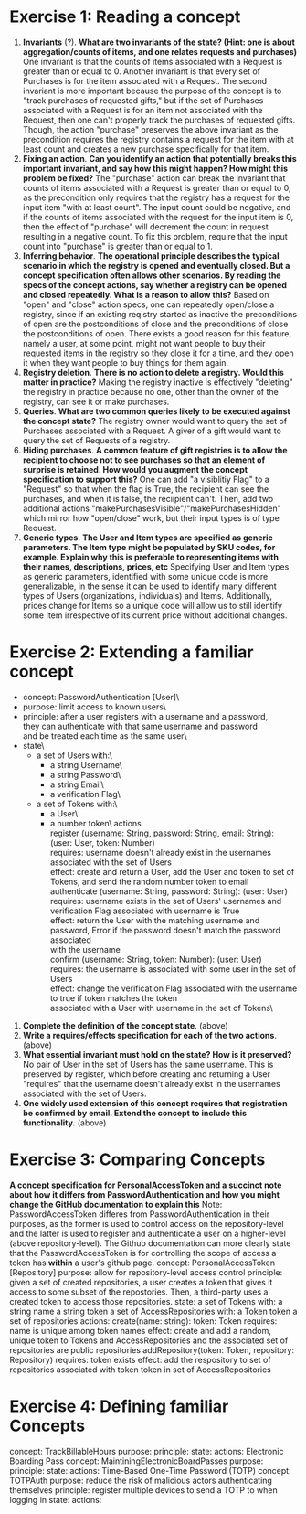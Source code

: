 # Exercise 1: Reading a concept
1. **Invariants** (?). **What are two invariants of the state? (Hint: one is about aggregation/counts of items, and one relates requests and purchases)**
     One invariant is that the counts of items associated with a Request is greater than or equal to 0. Another invariant is that every set of Purchases is for the item associated with a Request. The second invariant is more important because the purpose of the concept is to "track purchases of requested gifts," but if the set of Purchases associated with a Request is for an item not associated with the Request, then one can't properly track the purchases of requested gifts. Though, the action "purchase" preserves the above invariant as the precondition requires the registry contains a request for the item with at least count and creates a new purchase specifically for that item.
2. **Fixing an action**. **Can you identify an action that potentially breaks this important invariant, and say how this might happen? How might this problem be fixed?**
   The "purchase" action can break the invariant that counts of items associated with a Request is greater than or equal to 0, as the precondition only requires that the registry has a request for the input item "with at least count". The input count could be negative, and if the counts of items associated with the request for the input item is 0, then the effect of "purchase" will decrement the count in request resulting in a negative count. To fix this problem, require that the input count into "purchase" is greater than or equal to 1.
3. **Inferring behavior**. **The operational principle describes the typical scenario in which the registry is opened and eventually closed. But a concept specification often allows other scenarios. By reading the specs of the concept actions, say whether a registry can be opened and closed repeatedly. What is a reason to allow this?**
   Based on "open" and "close" action specs, one can repeatedly open/close a registry, since if an existing reqistry started as inactive the preconditions of open are the postconditions of close and the preconditions of close the postconditions of open. There exists a good reason for this feature, namely a user, at some point, might not want people to buy their requested items in the registry so they close it for a time, and they open it when they want people to buy things for them again.
4. **Registry deletion**. **There is no action to delete a registry. Would this matter in practice?**
    Making the registry inactive is effectively "deleting" the registry in practice because no one, other than the owner of the registry, can see it or make purchases.
5. **Queries**. **What are two common queries likely to be executed against the concept state?**
     The registry owner would want to query the set of Purchases associated with a Request. A giver of a gift would want to query the set of Requests of a registry.
6. **Hiding purchases**. **A common feature of gift registries is to allow the recipient to choose not to see purchases so that an element of surprise is retained. How would you augment the concept specification to support this?**
   One can add "a visiblitiy Flag" to a "Request" so that when the flag is True, the recipient can see the purchases, and when it is false, the reciipient can't. Then, add two additional actions "makePurchasesVisible"/"makePurchasesHidden" which mirror how "open/close" work, but their input types is of type Request.
7. **Generic types**. **The User and Item types are specified as generic parameters. The Item type might be populated by SKU codes, for example. Explain why this is preferable to representing items with their names, descriptions, prices, etc**
     Specifying User and Item types as generic parameters, identified with some unique code is more generalizable, in the sense it can be used to identify many different types of Users (organizations, individuals) and Items. Additionally, prices change for Items so a unique code will allow us to still identify some Item irrespective of its current price without additional changes.
   
# Exercise 2: Extending a familiar concept
- concept: PasswordAuthentication [User]\
- purpose: limit access to known users\
- principle: after a user registers with a username and a password,\
    they can authenticate with that same username and password\
    and be treated each time as the same user\
- state\
  - a set of Users with:\
       - a string Username\
       - a string Password\
       - a string Email\
       - a verification Flag\
  - a set of Tokens with:\
       - a User\
       - a number token\ 
  actions\
    register (username: String, password: String, email: String): (user: User, token: Number)\
     requires: username doesn't already exist in the usernames associated with the set of Users\
     effect: create and return a User, add the User and token to set of Tokens, and send the random number token to email\
    authenticate (username: String, password: String): (user: User)\
         requires: username exists in the set of Users' usernames and verification Flag associated with username is True\
         effect: return the User with the matching username and password, Error if the password doesn't match the password associated\
         with the username\
    confirm (username: String, token: Number): (user: User)\
     requires: the username is associated with some user in the set of Users\
     effect: change the verification Flag associated with the username to true if token matches the token\
               associated with a User with username in the set of Tokens\
1. **Complete the definition of the concept state**. (above)
2. **Write a requires/effects specification for each of the two actions**. (above)
3. **What essential invariant must hold on the state? How is it preserved?**
   No pair of User in the set of Users has the same username. This is preserved by register, which before creating and returning a User "requires" that the username doesn't already exist in the usernames
   associated with the set of Users.
4. **One widely used extension of this concept requires that registration be confirmed by email. Extend the concept to include this functionality.** (above)

# Exercise 3: Comparing Concepts
**A concept specification for PersonalAccessToken and a succinct note about how it differs from PasswordAuthentication and how you
might change the GitHub documentation to explain this**
Note: PasswordAccessToken differes from PasswordAuthentication in their purposes, as the former is used to control access on the repository-level and the latter is used to register and authenticate a user
on a higher-level (above repository-level). The Github documentation can more clearly state that the PasswordAccessToken is for controlling the scope of access a token has **within** a user's github page.
concept: PersonalAccessToken [Repository]
purpose: allow for repository-level access control
principle: given a set of created repositories, a user creates a token
           that gives it access to some subset of the repostories. Then,
           a third-party uses a created token to access those
           repositories.
state:
     a set of Tokens with:
          a string name
          a string token
     a set of AccessRepositories with:
          a Token token
          a set of repositories
actions:
     create(name: string): token: Token
          requires: name is unique among token names
          effect: create and add a random, unique token to Tokens and AccessRepositories and the associated set of repositories are public repositories
     addRepository(token: Token, repository: Repository)
          requires: token exists
          effect: add the respository to set of repositories associated with token token in set of AccessRepositories

# Exercise 4: Defining familiar Concepts

concept: TrackBillableHours
purpose:
principle:
state:
actions:
Electronic Boarding Pass
concept: MaintiningElectronicBoardPasses
purpose:
principle:
state:
actions:
Time-Based One-Time Password (TOTP)
concept: TOTPAuth
purpose: reduce the risk of malicious actors authenticating themselves
principle: register multiple devices to send a TOTP to when logging in
state:
actions:
     
     
   
